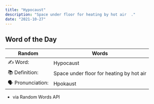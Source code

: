 ```yaml
---
title: "Hypocaust"
description: "Space under floor for heating by hot air  ."
date: "2021-10-27"
---
```


## Word of the Day

| Random           | Words                                    |
| ---------------- | ---------------------------------------- |
| ✍️ Word:         | Hypocaust                                |
| 📚 Definition:   | Space under floor for heating by hot air |
| 🗣 Pronunciation: | Hpokaust                                 |

- via Random Words API
